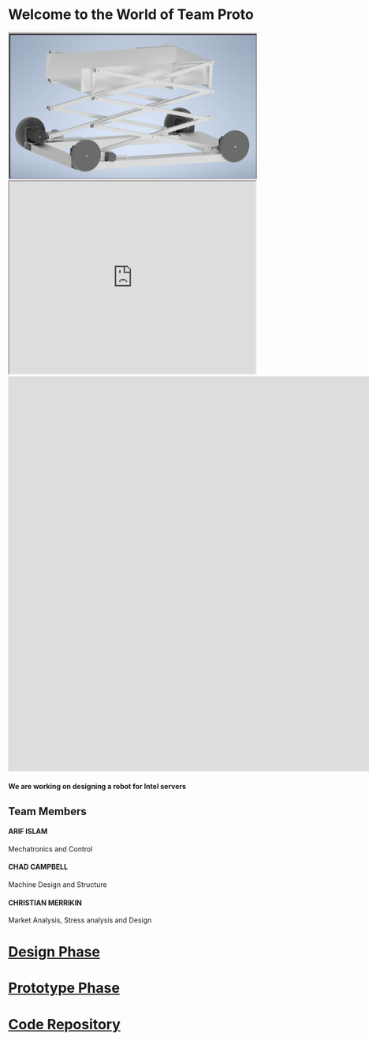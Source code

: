 # Welcome to the World of Team Proto

<img src="https://github.com/ai598d/IntelServerRobot/blob/gh-pages/ISR_Final_CAD.png?raw=true"/>

<html>
<body>




<iframe id="player" type="text/html" width="500" height="390"
  src="https://www.youtube.com/watch?v=goZQjbryAYQ&ab_channel=TeamProto">
  frameborder="0"></iframe>
  
  
  <iframe width="1903" height="800" src="https://www.youtube.com/embed/goZQjbryAYQ" frameborder="0" allow="accelerometer; autoplay; clipboard-write; encrypted-media; gyroscope; picture-in-picture" allowfullscreen></iframe>
  
</body>
</html>


#### We are working on designing a robot for Intel servers

## Team Members 

#### ARIF ISLAM
Mechatronics and Control
#### CHAD CAMPBELL
Machine Design and Structure
#### CHRISTIAN MERRIKIN
Market Analysis, Stress analysis and Design  




# [Design Phase](Design_Phase.md)

# [Prototype Phase](Prototype_Phase.md)

# [Code Repository](https://github.com/ai598d/Arduino.git)
```markdown
```



